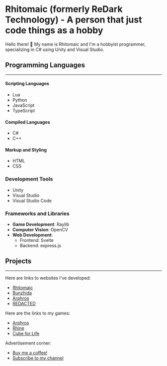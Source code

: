 # Rhitomaic (formerly ReDark Technology) - A person that just code things as a hobby
 Hello there! 👋 
 My name is Rhitomaic and I'm a hobbyist programmer, specializing in C# using Unity and Visual Studio.

## Programming Languages
---
#### Scripting Languages
- Lua
- Python
- JavaScript
- TypeScript

#### Compiled Languages
- C#
- C++
  
#### Markup and Styling
- HTML
- CSS

### Development Tools
- Unity
- Visual Studio
- Visual Studio Code

### Frameworks and Libraries
- **Game Development**: Raylib
- **Computer Vision**: OpenCV
- **Web Development**:
  - Frontend: Svelte
  - Backend: express.js

## Projects
---
 Here are links to websites I've developed:
 - [Rhitomaic](https://rhitomaic.vercel.app/)
 - [Bunzhida](https://bunzhida.vercel.app/)
 - [Arphros](https://arphros.kjn.in.th/)
 - [REDACTED](...)

 Here are the links to my games:
 - [Arphros](https://arphros.kjn.in.th/)
 - [Rhine](https://gamejolt.com/games/rhine/801760)
 - [Cube for Life](https://redark-technology.itch.io/cubeforlife)
 
 Advertisement corner:
 - [Buy me a coffee!](https://ko-fi.com/bunzhizendi)
 - [Subscribe to my channel](https://www.youtube.com/@rhitomaic)
